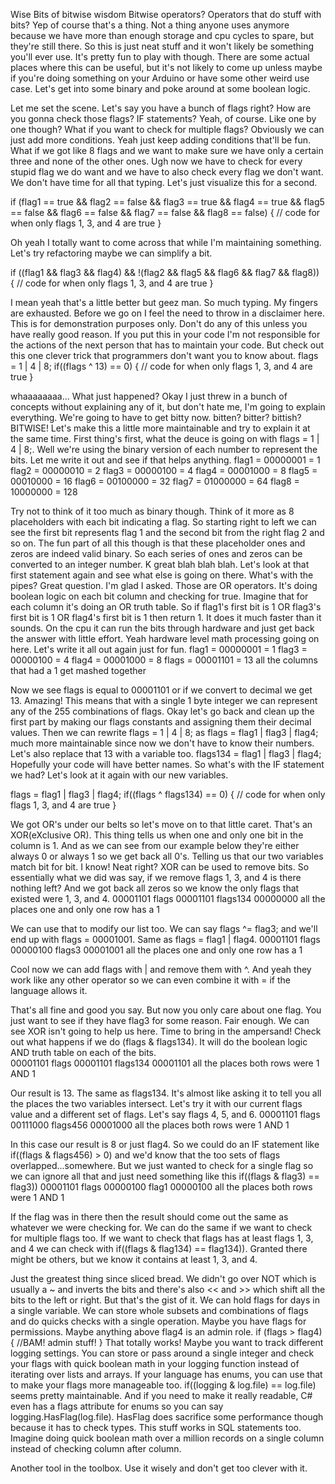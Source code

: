 
Wise Bits of bitwise wisdom
Bitwise operators? Operators that do stuff with bits? Yep of course that's a thing.  Not a thing anyone uses anymore because we have more than enough storage and cpu cycles to spare, but they're still there. So this is just neat stuff and it won't likely be something you'll ever use. It's pretty fun to play with though. There are some actual places where this can be useful, but it's not likely to come up unless maybe if you're doing something on your Arduino or have some other weird use case.  Let's get into some binary and poke around at some boolean logic.

Let me set the scene. Let's say you have a bunch of flags right? How are you gonna check those flags? IF statements? Yeah, of course. Like one by one though? What if you want to check for multiple flags?  Obviously we can just add more conditions. Yeah just keep adding conditions that'll be fun.  What if we got like 8 flags and we want to make sure we have only a certain three and none of the other ones.  Ugh now we have to check for every stupid flag we do want and we have to also check every flag we don't want.  We don't have time for all that typing. Let's just visualize this for a second.

if (flag1 == true  && flag2 == false && flag3 == true && flag4 == true && flag5 == false && flag6 == false && flag7 == false && flag8 == false) 
{ 
    // code for when only flags 1, 3, and 4 are true
}

Oh yeah I totally want to come across that while I'm maintaining something.  Let's try refactoring maybe we can simplify a bit.

if ((flag1 && flag3 && flag4) && !(flag2 && flag5 && flag6 && flag7 && flag8)) 
{ 
    // code for when only flags 1, 3, and 4 are true
}

I mean yeah that's a little better but geez man. So much typing. My fingers are exhausted. 
Before we go on I feel the need to throw in a disclaimer here.  This is for demonstration purposes only. Don't do any of this unless you have really good reason. If you put this in your code I'm not responsible for the actions of the next person that has to maintain your code. But check out this one clever trick that programmers don't want you to know about.
flags = 1 | 4 | 8;
if((flags ^ 13) == 0)
{
    // code for when only flags 1, 3, and 4 are true
}

whaaaaaaaa... What just happened? Okay I just threw in a bunch of concepts without explaining any of it, but don't hate me, I'm going to explain everything.  We're going to have to get bitty now. bitten? bitter? bittish? BITWISE! Let's make this a little more maintainable and try to explain it at the same time.  First thing's first, what the deuce is going on with flags = 1 | 4 | 8;.  Well we're using the binary version of each number to represent the bits. Let me write it out and see if that helps anything.
flag1 = 00000001 = 1
flag2 = 00000010 = 2
flag3 = 00000100 = 4
flag4 = 00001000 = 8
flag5 = 00010000 = 16
flag6 = 00100000 = 32
flag7 = 01000000 = 64
flag8 = 10000000 = 128

Try not to think of it too much as binary though. Think of it more as 8 placeholders with each bit indicating a flag.  So starting right to left we can see the first bit represents flag 1 and the second bit from the right flag 2 and so on.  The fun part of all this though is that these placeholder ones and zeros are indeed valid binary. So each series of ones and zeros can be converted to an integer number. K great blah blah blah. Let's look at that first statement again and see what else is going on there. What's with the pipes? Great question. I'm glad I asked.  Those are OR operators.  It's doing boolean logic on each bit column and checking for true. Imagine that for each column it's doing an OR truth table. So if flag1's first bit is 1 OR flag3's first bit is 1 OR flag4's first bit is 1 then return 1.  It does it much faster than it sounds. On the cpu it can run the bits through hardware and just get back the answer with little effort. Yeah hardware level math processing going on here. Let's write it all out again just for fun. 
flag1 = 00000001 = 1
flag3 = 00000100 = 4
flag4 = 00001000 = 8
flags = 00001101 = 13 all the columns that had a 1 get mashed together

Now we see flags is equal to 00001101 or if we convert to decimal we get 13. Amazing! This means that with a single 1 byte integer we can represent any of the 255 combinations of flags. Okay let's go back and clean up the first part by making our flags constants and assigning them their decimal values.  Then we can rewrite flags = 1 | 4 | 8; as flags = flag1 | flag3 | flag4; much more maintainable since now we don't have to know their numbers. Let's also replace that 13 with a variable too.  flags134 = flag1 | flag3 | flag4;  Hopefully your code will have better names.  So what's with the IF statement we had? Let's look at it again with our new variables.

flags = flag1 | flag3 | flag4;
if((flags ^ flags134) == 0)
{
    // code for when only flags 1, 3, and 4 are true
}

We got OR's under our belts so let's move on to that little caret. That's an XOR(eXclusive OR). This thing tells us when one and only one bit in the column is 1. And as we can see from our example below they're either always 0 or always 1 so we get back all 0's. Telling us that our two variables match bit for bit. I know! Neat right? XOR can be used to remove bits. So essentially what we did was say, if we remove flags 1, 3, and 4 is there nothing left? And we got back all zeros so we know the only flags that existed were 1, 3, and 4.
00001101 flags
00001101 flags134
00000000 all the places one and only one row has a 1

We can use that to modify our list too. We can say flags ^= flag3; and we'll end up with flags = 00001001. Same as flags = flag1 | flag4.
00001101 flags
00000100 flags3
00001001 all the places one and only one row has a 1

Cool now we can add flags with | and remove them with ^.  And yeah they work like any other operator so we can even combine it with = if the language allows it.

That's all fine and good you say. But now you only care about one flag. You just want to see if they have flag3 for some reason. Fair enough. We can see XOR isn't going to help us here. Time to bring in the ampersand! Check out what happens if we do (flags & flags134). It will do the boolean logic AND truth table on each of the bits.  
00001101 flags
00001101 flags134
00001101 all the places both rows were 1 AND 1

Our result is 13. The same as flags134.  It's almost like asking it to tell you all the places the two variables intersect. Let's try it with our current flags value and a different set of flags. Let's say flags 4, 5, and 6.
00001101 flags
00111000 flags456
00001000 all the places both rows were 1 AND 1

In this case our result is 8 or just flag4.  So we could do an IF statement like if((flags & flags456) > 0) and we'd know that the too sets of flags overlapped...somewhere. But we just wanted to check for a single flag so we can ignore all that and just need something like this if((flags & flag3) == flag3))
00001101 flags
00000100 flag1
00000100 all the places both rows were 1 AND 1

If the flag was in there then the result should come out the same as whatever we were checking for. We can do the same if we want to check for multiple flags too.  If we want to check that flags has at least flags 1, 3, and 4 we can check with if((flags & flag134) == flag134)). Granted there might be others, but we know it contains at least 1, 3, and 4.

Just the greatest thing since sliced bread. We didn't go over NOT which is usually a ~ and inverts the bits and there's also << and >> which shift all the bits to the left or right. But that's the gist of it. We can hold flags for days in a single variable. We can store whole subsets and combinations of flags and do quicks checks with a single operation. Maybe you have flags for permissions. Maybe anything above flag4 is an admin role. if (flags > flag4){ //BAM! admin stuff! } That totally works! Maybe you want to track different logging settings. You can store or pass around a single integer and check your flags with quick boolean math in your logging function instead of iterating over lists and arrays.  If your language has enums, you can use that to make your flags more manageable too.  if((logging & log.file) == log.file) seems pretty maintainable. And if you need to make it really readable, C# even has a flags attribute for enums so you can say logging.HasFlag(log.file). HasFlag does sacrifice some performance though because it has to check types. This stuff works in SQL statements too. Imagine doing quick boolean math over a million records on a single column instead of checking column after column.

Another tool in the toolbox.  Use it wisely and don't get too clever with it.


